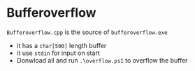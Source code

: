 # Bufferoverflow
`Bufferoverflow.cpp` is the source of `bufferoverflow.exe`
- it has a `char[500]` length buffer
- it use `stdin` for input on start
- Donwload all and run `.\overflow.ps1` to overflow the buffer